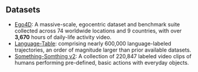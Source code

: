 ## Datasets

- [Ego4D](https://ego4d-data.org/): A massive-scale, egocentric dataset and benchmark suite collected across 74 worldwide locations and 9 countries, with over **3,670** hours of daily-life activity video.
- [Language-Table](https://interactive-language.github.io/): comprising nearly 600,000 language-labeled trajectories, an order of magnitude larger than prior available datasets.
- [Something-Somthing v2](https://developer.qualcomm.com/software/ai-datasets/something-something): A collection of 220,847 labeled video clips of humans performing pre-defined, basic actions with everyday objects.

